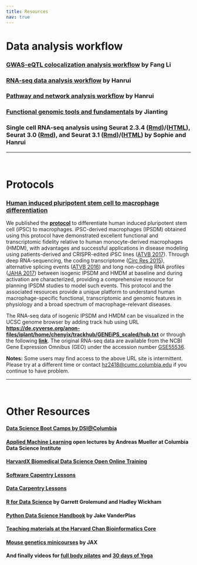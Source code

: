 ```yaml
---
title: Resources
nav: true
---
```


    

# **Data analysis workflow**
    
### [GWAS-eQTL colocalization analysis workflow](https://hanruizhang.github.io/GWAS-eQTL-Colocalization/) by **Fang Li**
### [RNA-seq data analysis workflow](https://hanruizhang.github.io/RNAseq-analysis-workflow/) by Hanrui
### [Pathway and network analysis workflow](https://hanruizhang.github.io/Pathway-Network-Analysis/) by Hanrui  
### [Functional genomic tools and fundamentals](https://hanruizhang.github.io/Functional-Genomic-Tools/Functional_Genomics_Tools.html) by **Jianting**
### Single cell RNA-seq analysis using Seurat 2.3.4 ([Rmd](/file/scRNAseq_Tutorial_latest.Rmd))/([HTML](/file/scRNAseq_Tutorial_latest.html)), Seurat 3.0 ([Rmd](/file/Zhang_Seurat_PBMC_20191001.Rmd)), and Seurat 3.1 ([Rmd](/file/00_Seurat_PBMC_20200310.Rmd))/([HTML](/file/00_Seurat_PBMC_20200310.html)) by **Sophie** and Hanrui   
      
------
&nbsp;
# **Protocols**
### [**Human induced pluripotent stem cell to macrophage differentiation**](https://currentprotocols.onlinelibrary.wiley.com/doi/full/10.1002/cpsc.74)

We published the **[protocol](https://currentprotocols.onlinelibrary.wiley.com/doi/full/10.1002/cpsc.74)** to differentiate human induced pluripotent stem cell (iPSC) to macrophages.  iPSC-derived macrophages (IPSDM) obtained using this protocol have demonstrated excellent functional and transcriptomic fidelity relative to human monocyte-derived macrophages (HMDM), with advantages and successful applications in disease modeling using patients-derived and CRISPR-edited iPSC lines ([ATVB 2017](https://www.ncbi.nlm.nih.gov/pmc/articles/PMC5659288)). Through deep RNA-sequencing, the coding transcriptome ([Circ Res 2015](https://www.ncbi.nlm.nih.gov/pmc/articles/PMC4565503/)), alternative splicing events ([ATVB 2016](https://www.ncbi.nlm.nih.gov/pmc/articles/PMC4919157/)) and long non-coding RNA profiles ([JAHA 2017](https://www.ahajournals.org/doi/full/10.1161/JAHA.117.007431?url_ver=Z39.88-2003&rfr_id=ori:rid:crossref.org&rfr_dat=cr_pub%3dpubmed)) between isogenic IPSDM and HMDM at baseline and during activation are characterized, providing a comprehensive resource for planning IPSDM studies to model such events. This protocol and the associated resources provide a unique platform to understand human macrophage-specific functional, transcriptomic and genomic features in physiology and a broad spectrum of macrophage-relevant diseases.

The RNA-seq data of isogenic IPSDM and HMDM can be visualized in the UCSC genome browser by adding track hub using URL **https://de.cyverse.org/anon-files/iplant/home/chenyix/trackhub/GENEiPS_scaled/hub.txt** or through the following **[link](http://genome.ucsc.edu/cgi-bin/hgTracks?db=hg19&hubUrl=https://de.cyverse.org/anon-files/iplant/home/chenyix/trackhub/GENEiPS_scaled/hub.txt)**. The original RNA-seq data are available from the NCBI Gene Expression Omnibus (GEO) under the accession number [GSE55536](https://www.ncbi.nlm.nih.gov/geo/query/acc.cgi?acc=GSE55536).

**Notes:** Some users may find access to the above URL site is intermittent. Please try at a different time or contact hz2418@cumc.columbia.edu if you continue to have problem.

------
&nbsp;
# **Other Resources**
#### [Data Science Boot Camps by DSI@Columbia](https://github.com/DS-BootCamp-DSI-Columbia)
#### [Applied Machine Learning](https://www.youtube.com/channel/UCMEXgDffQy6nS2a74Gby8ZA/videos) open lectures by Andreas Mueller at Columbia Data Science Institute
#### [HarvardX Biomedical Data Science Open Online Training](https://rafalab.github.io/pages/harvardx.html)
#### [Software Capentry Lessons](https://software-carpentry.org/lessons/)
#### [Data Carpentry Lessons](https://datacarpentry.org/lessons/#genomics-workshop)
#### [R for Data Science](https://r4ds.had.co.nz/index.html) by Garrett Grolemund and Hadley Wickham
#### [Python Data Science Handbook](https://jakevdp.github.io/PythonDataScienceHandbook/) by Jake VanderPlas
#### [Teaching materials at the Harvard Chan Bioinformatics Core](https://github.com/hbctraining)
#### [Mouse genetics minicourses](https://learn.education.jax.org/browse/jaxge-online) by JAX
#### And finally videos for [full body pilates](https://www.youtube.com/watch?v=sKIqLUlPGBw) and [30 days of Yoga](https://www.youtube.com/watch?v=oBu-pQG6sTY&list=RDQMkJ0HOrXEwlk&start_radio=1)

  


